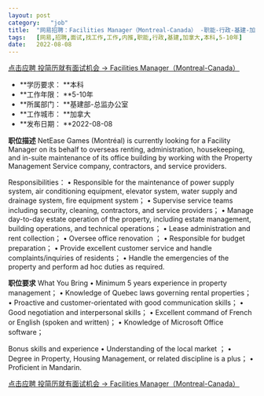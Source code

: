 ```yaml
---
layout:	post
category:	"job"
title:	"网易招聘：Facilities Manager（Montreal-Canada） -职能-行政-基建-加拿大本科5-10年"
tags:	[网易,招聘,面试,找工作,工作,内推,职能,行政,基建,加拿大,本科,5-10年]
date:	2022-08-08
---
```


[点击应聘 投简历就有面试机会 -> Facilities Manager（Montreal-Canada） ](http://mobile.bole.netease.com/bole/boleDetail?id=41266&employeeId=346f03c3cda5f04c&key=all)



- **学历要求： **本科
- **工作年限： **5-10年
- **所属部门： **基建部-总监办公室
- **工作城市： **加拿大
- **发布日期： **2022-08-08



**职位描述**
NetEase Games (Montréal) is currently looking for a Facility Manager on its behalf to overseas renting, administration, housekeeping, and in-suite maintenance of its office building by working with the Property Management Service company, contractors, and service providers.

Responsibilities：
•	Responsible for the maintenance of power supply system, air conditioning equipment, elevator system, water supply and drainage system, fire equipment system；
•	Supervise service teams including security, cleaning, contractors, and service providers；
•	Manage day-to-day estate operation of the property, including estate management, building operations, and technical operations；
•	Lease administration and rent collection；
•	Oversee office renovation ；
•	Responsible for budget preparation；
•	Provide excellent customer service and handle complaints/inquiries of residents；
•	Handle the emergencies of the property and perform ad hoc duties as required.




**职位要求**
What You Bring
•	Minimum 5 years experience in property management；
•	Knowledge of Quebec laws governing rental properties；
•	Proactive and customer-orientated with good communication skills；
•	Good negotiation and interpersonal skills；
•	Excellent command of French or English (spoken and written)；
•	Knowledge of Microsoft Office software；

Bonus skills and experience
•	Understanding of the local market ；
•	Degree in Property, Housing Management, or related discipline is a plus；
•	Proficient in Mandarin.




[点击应聘 投简历就有面试机会 -> Facilities Manager（Montreal-Canada） ](http://mobile.bole.netease.com/bole/boleDetail?id=41266&employeeId=346f03c3cda5f04c&key=all)